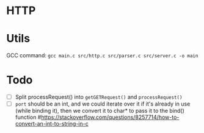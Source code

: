 # HTTP

# Utils

GCC command: `gcc main.c src/http.c src/parser.c src/server.c -o main`

# Todo

- [ ] Split processRequest() into `getGETRequest()` and `processRequest()`
- [ ] `port` should be an int, and we could iterate over it if it's already in use (while binding it), then we convert it to char* to pass it to the bind() function #https://stackoverflow.com/questions/8257714/how-to-convert-an-int-to-string-in-c